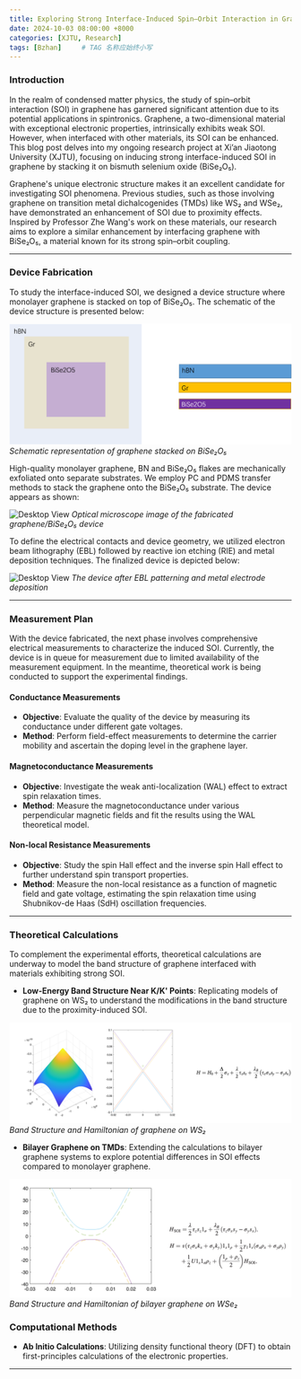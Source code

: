 ```yaml
---
title: Exploring Strong Interface-Induced Spin–Orbit Interaction in Graphene on BiSe₂O₅
date: 2024-10-03 08:00:00 +8000
categories: [XJTU, Research]
tags: [Bzhan]     # TAG 名称应始终小写
---
```



### Introduction

In the realm of condensed matter physics, the study of spin–orbit interaction (SOI) in graphene has garnered significant attention due to its potential applications in spintronics. Graphene, a two-dimensional material with exceptional electronic properties, intrinsically exhibits weak SOI. However, when interfaced with other materials, its SOI can be enhanced. This blog post delves into my ongoing research project at Xi’an Jiaotong University (XJTU), focusing on inducing strong interface-induced SOI in graphene by stacking it on bismuth selenium oxide (BiSe₂O₅).

Graphene's unique electronic structure makes it an excellent candidate for investigating SOI phenomena. Previous studies, such as those involving graphene on transition metal dichalcogenides (TMDs) like WS₂ and WSe₂, have demonstrated an enhancement of SOI due to proximity effects. Inspired by Professor Zhe Wang's work on these materials, our research aims to explore a similar enhancement by interfacing graphene with BiSe₂O₅, a material known for its strong spin–orbit coupling.

---

### Device Fabrication



To study the interface-induced SOI, we designed a device structure where monolayer graphene is stacked on top of BiSe₂O₅. The schematic of the device structure is presented below:

![Desktop View](/assets/posts/01-XJTU/structure.png)
_Schematic representation of graphene stacked on BiSe₂O₅_

High-quality monolayer graphene, BN and BiSe₂O₅ flakes are mechanically exfoliated onto separate substrates. We employ PC and PDMS transfer methods to stack the graphene onto the BiSe₂O₅ substrate. The device appears as shown:

![Desktop View](/assets/posts/01-XJTU/D1.png)
_Optical microscope image of the fabricated graphene/BiSe₂O₅ device_


To define the electrical contacts and device geometry, we utilized electron beam lithography (EBL) followed by reactive ion etching (RIE) and metal deposition techniques. The finalized device is depicted below:

![Desktop View](/assets/posts/01-XJTU/D2.png)
_The device after EBL patterning and metal electrode deposition_


---

### Measurement Plan

With the device fabricated, the next phase involves comprehensive electrical measurements to characterize the induced SOI. Currently, the device is in queue for measurement due to limited availability of the measurement equipment. In the meantime, theoretical work is being conducted to support the experimental findings.

#### Conductance Measurements

- **Objective**: Evaluate the quality of the device by measuring its conductance under different gate voltages.
- **Method**: Perform field-effect measurements to determine the carrier mobility and ascertain the doping level in the graphene layer.

#### Magnetoconductance Measurements

- **Objective**: Investigate the weak anti-localization (WAL) effect to extract spin relaxation times.
- **Method**: Measure the magnetoconductance under various perpendicular magnetic fields and fit the results using the WAL theoretical model.

#### Non-local Resistance Measurements

- **Objective**: Study the spin Hall effect and the inverse spin Hall effect to further understand spin transport properties.
- **Method**: Measure the non-local resistance as a function of magnetic field and gate voltage, estimating the spin relaxation time using Shubnikov-de Haas (SdH) oscillation frequencies.


---


### Theoretical Calculations

To complement the experimental efforts, theoretical calculations are underway to model the band structure of graphene interfaced with materials exhibiting strong SOI.



- **Low-Energy Band Structure Near K/K' Points**: Replicating models of graphene on WS₂ to understand the modifications in the band structure due to the proximity-induced SOI.

![Desktop View](/assets/posts/01-XJTU/BS1.png)
_Band Structure and Hamiltonian of graphene on WS₂_

- **Bilayer Graphene on TMDs**: Extending the calculations to bilayer graphene systems to explore potential differences in SOI effects compared to monolayer graphene.

![Desktop View](/assets/posts/01-XJTU/BS2.png)
_Band Structure and Hamiltonian of bilayer graphene on WSe₂_

### Computational Methods

- **Ab Initio Calculations**: Utilizing density functional theory (DFT) to obtain first-principles calculations of the electronic properties.



---
